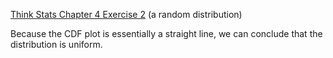 [Think Stats Chapter 4 Exercise 2](http://greenteapress.com/thinkstats2/html/thinkstats2005.html#toc41) (a random distribution)

Because the CDF plot is essentially a straight line, we can conclude that the distribution is uniform.
